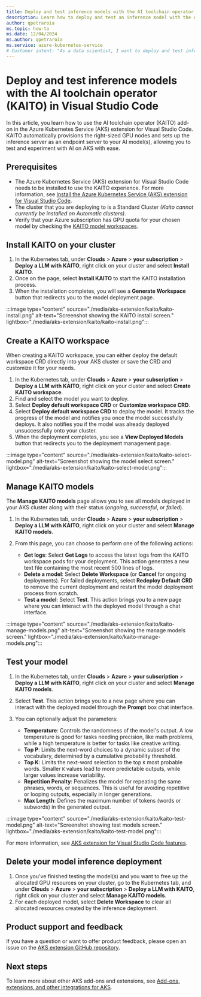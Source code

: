 ```yaml
---
title: Deploy and test inference models with the AI toolchain operator (KAITO) in Visual Studio Code
description: Learn how to deploy and test an inference model with the AI toolchain operator (KAITO) in Visual Studio Code.
author: qpetraroia
ms.topic: how-to
ms.date: 12/04/2024
ms.author: qpetraroia
ms.service: azure-kubernetes-service
# Customer intent: "As a data scientist, I want to deploy and test inference models using an AI toolchain operator in a Kubernetes environment, so that I can efficiently validate model performance and manage resources during the development process."
---
```


# Deploy and test inference models with the AI toolchain operator (KAITO) in Visual Studio Code

In this article, you learn how to use the AI toolchain operator (KAITO) add-on in the Azure Kubernetes Service (AKS) extension for Visual Studio Code. KAITO automatically provisions the right-sized GPU nodes and sets up the inference server as an endpoint server to your AI model(s), allowing you to test and experiment with AI on AKS with ease.

## Prerequisites

* The Azure Kubernetes Service (AKS) extension for Visual Studio Code needs to be installed to use the KAITO experience. For more information, see [Install the Azure Kubernetes Service (AKS) extension for Visual Studio Code][install-aks-vscode].
* The cluster that you are deploying to is a Standard Cluster _(Kaito cannot currently be installed on Automatic clusters)_.
* Verify that your Azure subscription has GPU quota for your chosen model by checking the [KAITO model workspaces](https://github.com/kaito-project/kaito/tree/main/presets).

## Install KAITO on your cluster

1. In the Kubernetes tab, under **Clouds** > **Azure** > **your subscription** > **Deploy a LLM with KAITO**, right click on your cluster and select **Install KAITO**.
2. Once on the page, select **Install KAITO** to start the KAITO installation process.
3. When the installation completes, you will see a **Generate Workspace** button that redirects you to the model deployment page.

:::image type="content" source="./media/aks-extension/kaito/kaito-install.png" alt-text="Screenshot showing the KAITO install screen." lightbox="./media/aks-extension/kaito/kaito-install.png":::

## Create a KAITO workspace

When creating a KAITO workspace, you can either deploy the default workspace CRD directly into your AKS cluster or save the CRD and customize it for your needs.
    
1. In the Kubernetes tab, under **Clouds** > **Azure** > **your subscription** > **Deploy a LLM with KAITO**, right click on your cluster and select **Create KAITO workspace**.
2. Find and select the model you want to deploy.
3. Select **Deploy default workspace CRD** or **Customize workspace CRD**.
4. Select **Deploy default workspace CRD** to deploy the model. It tracks the progress of the model and notifies you once the model successfully deploys. It also notifies you if the model was already deployed unsuccessfully onto your cluster.
5. When the deployment completes, you see a **View Deployed Models** button that redirects you to the deployment management page.

:::image type="content" source="./media/aks-extension/kaito/kaito-select-model.png" alt-text="Screenshot showing the model select screen." lightbox="./media/aks-extension/kaito/kaito-select-model.png":::

## Manage KAITO models

The **Manage KAITO models** page allows you to see all models deployed in your AKS cluster along with their status (*ongoing*, *successful*, or *failed*). 

1. In the Kubernetes tab, under **Clouds** > **Azure** > **your subscription** > **Deploy a LLM with KAITO**, right click on your cluster and select **Manage KAITO models**.
2. From this page, you can choose to perform one of the following actions:

    * **Get logs**: Select **Get Logs** to access the latest logs from the KAITO workspace pods for your deployment. This action generates a new text file containing the most recent 500 lines of logs.
    * **Delete a model**: Select **Delete Workspace** (or **Cancel** for ongoing deployments). For failed deployments, select **Redeploy Default CRD** to remove the current deployment and restart the model deployment process from scratch.
    * **Test a model**: Select **Test**. This action brings you to a new page where you can interact with the deployed model through a chat interface.

:::image type="content" source="./media/aks-extension/kaito/kaito-manage-models.png" alt-text="Screenshot showing the manage models screen." lightbox="./media/aks-extension/kaito/kaito-manage-models.png":::

## Test your model

1. In the Kubernetes tab, under **Clouds** > **Azure** > **your subscription** > **Deploy a LLM with KAITO**, right click on your cluster and select **Manage KAITO models**.
2. Select **Test**. This action brings you to a new page where you can interact with the deployed model through the **Prompt** box chat interface.
3. You can optionally adjust the parameters:

    * **Temperature**: Controls the randomness of the model's output. A low temperature is good for tasks needing precision, like math problems, while a high temperature is better for tasks like creative writing.
    * **Top P**: Limits the next-word choices to a dynamic subset of the vocabulary, determined by a cumulative probability threshold.
    * **Top K**: Limits the next-word selection to the top `K` most probable words. Smaller `K` values lead to more predictable outputs, while larger values increase variability.
    * **Repetition Penalty**: Penalizes the model for repeating the same phrases, words, or sequences. This is useful for avoiding repetitive or looping outputs, especially in longer generations.
    * **Max Length**: Defines the maximum number of tokens (words or subwords) in the generated output.

:::image type="content" source="./media/aks-extension/kaito/kaito-test-model.png" alt-text="Screenshot showing test models screen." lightbox="./media/aks-extension/kaito/kaito-test-model.png":::

For more information, see [AKS extension for Visual Studio Code features][aks-vscode-features].

## Delete your model inference deployment

1. Once you've finished testing the model(s) and you want to free up the allocated GPU resources on your cluster, go to the Kubernetes tab, and under **Clouds** > **Azure** > **your subscription** > **Deploy a LLM with KAITO**, right click on your cluster and select **Manage KAITO models**.
2. For each deployed model, select **Delete Workspace** to clear all allocated resources created by the inference deployment.

## Product support and feedback
    
If you have a question or want to offer product feedback, please open an issue on the [AKS extension GitHub repository][aks-vscode-github].
    
## Next steps
    
To learn more about other AKS add-ons and extensions, see [Add-ons, extensions, and other integrations for AKS][aks-addons].
    
<!---LINKS--->
[install-aks-vscode]: ./aks-extension-vs-code.md#installation
[aks-vscode-features]: https://code.visualstudio.com/docs/azure/aksextensions#_features
[aks-vscode-github]: https://github.com/Azure/vscode-aks-tools/issues/new/choose
[aks-addons]: ./integrations.md
